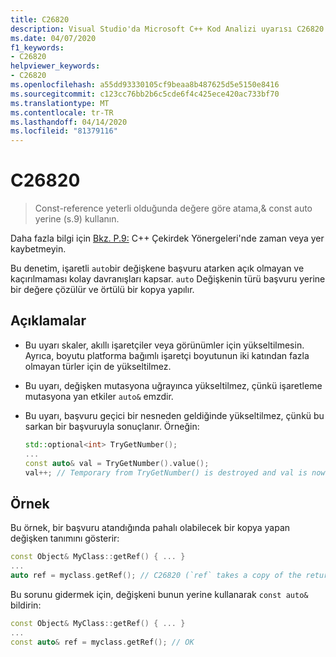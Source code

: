 ```yaml
---
title: C26820
description: Visual Studio'da Microsoft C++ Kod Analizi uyarısı C26820 için başvuru.
ms.date: 04/07/2020
f1_keywords:
- C26820
helpviewer_keywords:
- C26820
ms.openlocfilehash: a55dd93330105cf9beaa8b487625d5e5150e8416
ms.sourcegitcommit: c123cc76bb2b6c5cde6f4c425ece420ac733bf70
ms.translationtype: MT
ms.contentlocale: tr-TR
ms.lasthandoff: 04/14/2020
ms.locfileid: "81379116"
---
```

# <a name="c26820"></a>C26820

> Const-reference yeterli olduğunda değere göre atama,&amp; const auto yerine (s.9) kullanın.

Daha fazla bilgi için [Bkz. P.9:](https://github.com/isocpp/CppCoreGuidelines/blob/master/CppCoreGuidelines.md#p9-dont-waste-time-or-space) C++ Çekirdek Yönergeleri'nde zaman veya yer kaybetmeyin.

Bu denetim, işaretli `auto`bir değişkene başvuru atarken açık olmayan ve kaçırılmaması kolay davranışları kapsar. `auto` Değişkenin türü başvuru yerine bir değere çözülür ve örtülü bir kopya yapılır.

## <a name="remarks"></a>Açıklamalar

- Bu uyarı skaler, akıllı işaretçiler veya görünümler için yükseltilmesin. Ayrıca, boyutu platforma bağımlı işaretçi boyutunun iki katından fazla olmayan türler için de yükseltilmez.
- Bu uyarı, değişken mutasyona uğrayınca yükseltilmez, çünkü işaretleme mutasyona yan etkiler `auto&` emzdir.
- Bu uyarı, başvuru geçici bir nesneden geldiğinde yükseltilmez, çünkü bu sarkan bir başvuruyla sonuçlanır. Örneğin:

  ```cpp
  std::optional<int> TryGetNumber();
  ...
  const auto& val = TryGetNumber().value();
  val++; // Temporary from TryGetNumber() is destroyed and val is now dangling
  ```

## <a name="example"></a>Örnek

Bu örnek, bir başvuru atandığında pahalı olabilecek bir kopya yapan değişken tanımını gösterir:

```cpp
const Object& MyClass::getRef() { ... }
...
auto ref = myclass.getRef(); // C26820 (`ref` takes a copy of the returned object)
```

Bu sorunu gidermek için, değişkeni bunun yerine kullanarak `const auto&` bildirin:

```cpp
const Object& MyClass::getRef() { ... }
...
const auto& ref = myclass.getRef(); // OK
```
